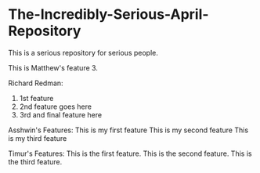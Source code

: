 # The-Incredibly-Serious-April-Repository
This is a serious repository for serious people.

This is Matthew's feature 3.

Richard Redman:
1. 1st feature
2. 2nd feature goes here
3. 3rd and final feature here

Asshwin's Features:
This is my first feature
This is my second feature
This is my third feature

Timur's Features:
This is the first feature.
This is the second feature.
This is the third feature.